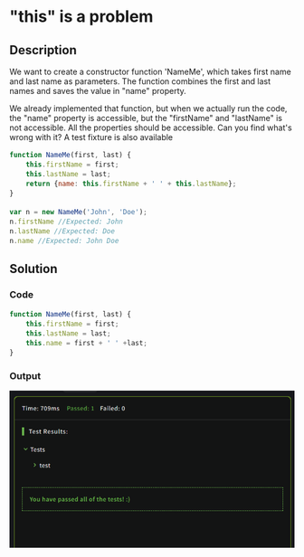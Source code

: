 # "this" is a problem

## Description

We want to create a constructor function 'NameMe', which takes first name and last name as parameters. The function combines the first and last names and saves the value in "name" property.

We already implemented that function, but when we actually run the code, the "name" property is accessible, but the "firstName" and "lastName" is not accessible. All the properties should be accessible. Can you find what's wrong with it? A test fixture is also available

```JavaScript
function NameMe(first, last) {
    this.firstName = first;
    this.lastName = last;
    return {name: this.firstName + ' ' + this.lastName};
}

var n = new NameMe('John', 'Doe');
n.firstName //Expected: John
n.lastName //Expected: Doe
n.name //Expected: John Doe
```

## Solution

### Code

```JavaScript
function NameMe(first, last) {
    this.firstName = first;
    this.lastName = last;
    this.name = first + ' ' +last;
}
```

### Output

<img src="./../Images/thisProblem.png" alt="drawing"/><br>